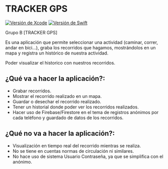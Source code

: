 # TRACKER GPS

[![Versión de Xcode](https://img.shields.io/badge/Xcode-9.2-3cacfa.svg)](https://developer.apple.com/xcode/)
[![Versión de Swift](https://img.shields.io/badge/Swift-4.0-f05339.svg)](https://developer.apple.com/swift/)

Grupo B [TRACKER GPS] 

Es una aplicación que permite seleccionar una actividad (caminar, correr, andar en bici...), graba los recorridos que hagamos, mostrándolos en un mapa y registra un histórico de nuestra actividad.

Poder visualizar el historico con nuestros recorridos.

## ¿Qué va a hacer la aplicación?:
* Grabar recorridos.
* Mostrar el recorrido realizado en un mapa.
* Guardar o desechar el recorrido realizado.
* Tener un historial donde poder ver los recorridos realizados.
* Hacer uso de Firebase/Firestore en el tema de registros anónimos por cada teléfono y guardado de datos de los recorridos.

## ¿Qué no va a hacer la aplicación?:
* Visualización en tiempo real del recorrido mientras se realiza.
* No se tiene en cuentas normas de circulación ni similares.
* No hace uso de sistema Usuario Contraseña, ya que se simplifica con el anónimo.

